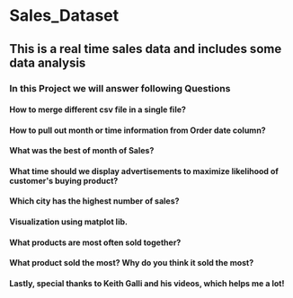 # Sales_Dataset
## This is a real time sales data and includes some data analysis
### In this Project we will answer following Questions
#### How to merge different csv file in a single file?
#### How to pull out month or time information from Order date column?
#### What was the best of month of Sales?
#### What time should we display advertisements to maximize likelihood of customer's buying product?
#### Which city has the highest number of sales?
#### Visualization using matplot lib.
#### What products are most often sold together?
#### What product sold the most? Why do you think it sold the most?


#### Lastly, special thanks to Keith Galli and his videos, which helps me a lot!
